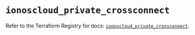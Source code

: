 # `ionoscloud_private_crossconnect`

Refer to the Terraform Registry for docs: [`ionoscloud_private_crossconnect`](https://registry.terraform.io/providers/ionos-cloud/ionoscloud/6.6.1/docs/resources/private_crossconnect).
